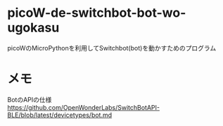 # picoW-de-switchbot-bot-wo-ugokasu
picoWのMicroPythonを利用してSwitchbot(bot)を動かすためのプログラム


# メモ
BotのAPIの仕様  
https://github.com/OpenWonderLabs/SwitchBotAPI-BLE/blob/latest/devicetypes/bot.md
